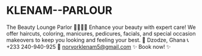 # KLENAM--PARLOUR
The Beauty Lounge Parlor 💇‍♀️💅✨ Enhance your beauty with expert care! We offer haircuts, coloring, manicures, pedicures, facials, and special occasion makeovers to keep you looking and feeling your best.  📍 Dzodze, Ghana 📞 +233 240-940-925 📧 norvorklenam5@gmail.com  ✨ Book now! ✨
